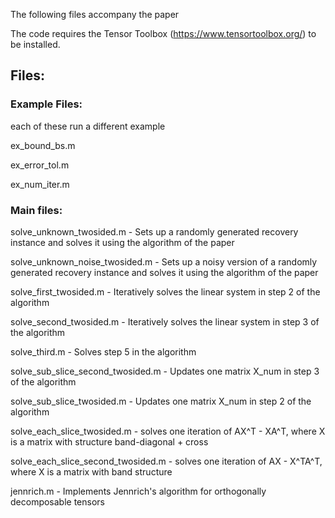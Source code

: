 The following files accompany the paper

The code requires the Tensor Toolbox (https://www.tensortoolbox.org/) to be installed.

## Files:
### Example Files:

each of these run a different example

ex_bound_bs.m

ex_error_tol.m

ex_num_iter.m


### Main files:
solve_unknown_twosided.m - Sets up a randomly generated recovery instance and solves it using the algorithm of the paper

solve_unknown_noise_twosided.m - Sets up a noisy version of a randomly generated recovery instance and solves it using the algorithm of the paper

solve_first_twosided.m - Iteratively solves the linear system in step 2 of the algorithm

solve_second_twosided.m - Iteratively solves the linear system in step 3 of the algorithm

solve_third.m - Solves step 5 in the algorithm

solve_sub_slice_second_twosided.m - Updates one matrix X_num in step 3 of the algorithm

solve_sub_slice_twosided.m - Updates one matrix X_num in step 2 of the algorithm

solve_each_slice_twosided.m - solves one iteration of AX^T - XA^T, where X is a matrix with structure band-diagonal + cross

solve_each_slice_second_twosided.m - solves one iteration of AX - X^TA^T, where X is a matrix with band structure

jennrich.m - Implements Jennrich's algorithm for orthogonally decomposable tensors
